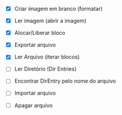 - [x] Criar imagem em branco (formatar)
- [x] Ler imagem (abrir a imagem)
- [x] Alocar/Liberar bloco
- [x] Exportar arquivo
- [x] Ler Arquivo (iterar blocos)
- [ ] Ler Diretório (Dir Entries)
- [ ] Encontrar DirEntry pelo nome do arquivo
- [ ] Importar arquivo
- [ ] Apagar arquivo

